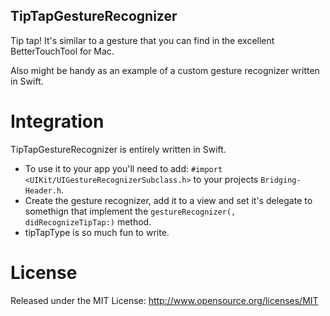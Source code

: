 TipTapGestureRecognizer
-----------------------
Tip tap!
It's similar to a gesture that you can find in the excellent BetterTouchTool for Mac.

Also might be handy as an example of a custom gesture recognizer written in Swift.

# Integration
TipTapGestureRecognizer is entirely written in Swift.

- To use it to your app you'll need to add: `#import <UIKit/UIGestureRecognizerSubclass.h>`  to your projects `Bridging-Header.h`.
- Create the gesture recognizer, add it to a view and set it's delegate to somethign that implement the `gestureRecognizer(, didRecognizeTipTap:)` method.
- tipTapType is so much fun to write.

# License
Released under the MIT License: http://www.opensource.org/licenses/MIT
